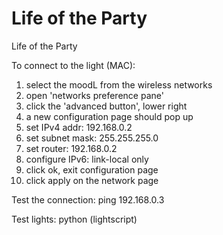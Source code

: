 Life of the Party
=================

Life of the Party

To connect to the light (MAC):
1. select the moodL from the wireless networks
2. open 'networks preference pane'
3. click the 'advanced button', lower right
4. a new configuration page should pop up
5. set IPv4 addr: 192.168.0.2
6. set subnet mask: 255.255.255.0
7. set router: 192.168.0.2
8. configure IPv6: link-local only
9. click ok, exit configuration page
10. click apply on the network page

Test the connection:
    ping 192.168.0.3

Test lights:
    python (lightscript)
